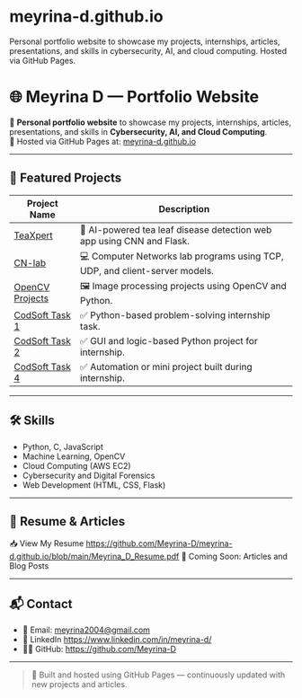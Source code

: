 # meyrina-d.github.io
 Personal portfolio website to showcase my projects, internships, articles, presentations, and skills in cybersecurity, AI, and cloud computing. Hosted via GitHub Pages.
# 🌐 Meyrina D — Portfolio Website

📌 **Personal portfolio website** to showcase my projects, internships, articles, presentations, and skills in **Cybersecurity, AI, and Cloud Computing**.  
🚀 Hosted via GitHub Pages at: [meyrina-d.github.io](https://meyrina-d.github.io)

---

## 📁 Featured Projects

| Project Name | Description |
|--------------|-------------|
| [TeaXpert](https://github.com/Meyrina-D/TeaXpert) | 🍃 AI-powered tea leaf disease detection web app using CNN and Flask. |
| [CN-lab](https://github.com/Meyrina-D/CN-lab) | 💻 Computer Networks lab programs using TCP, UDP, and client-server models. |
| [OpenCV Projects](https://github.com/Meyrina-D/Open-CV) | 🖼️ Image processing projects using OpenCV and Python. |
| [CodSoft Task 1](https://github.com/Meyrina-D/CodSoft_Task_1) | ✅ Python-based problem-solving internship task. |
| [CodSoft Task 2](https://github.com/Meyrina-D/CodSoft_Task_2) | ✅ GUI and logic-based Python project for internship. |
| [CodSoft Task 4](https://github.com/Meyrina-D/CodSoft_Task_4) | ✅ Automation or mini project built during internship. |

---

## 🛠️ Skills

- Python, C, JavaScript  
- Machine Learning, OpenCV  
- Cloud Computing (AWS EC2)  
- Cybersecurity and Digital Forensics  
- Web Development (HTML, CSS, Flask)

---

## 📄 Resume & Articles

📥 View My Resume https://github.com/Meyrina-D/meyrina-d.github.io/blob/main/Meyrina_D_Resume.pdf
📝 Coming Soon: Articles and Blog Posts

---

## 📬 Contact

- 📧 Email: meyrina2004@gmail.com
- 🔗 LinkedIn https://www.linkedin.com/in/meyrina-d/ 
- 🧑‍💻 GitHub: https://github.com/Meyrina-D

---

> 🚧 Built and hosted using GitHub Pages — continuously updated with new projects and articles.
